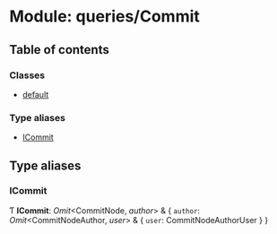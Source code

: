 # Module: queries/Commit

## Table of contents

### Classes

- [default](../classes/queries_commit.default.md)

### Type aliases

- [ICommit](queries_commit.md#icommit)

## Type aliases

### ICommit

Ƭ **ICommit**: *Omit*<CommitNode, *author*\> & { `author`: *Omit*<CommitNodeAuthor, *user*\> & { `user`: CommitNodeAuthorUser  }  }
